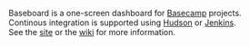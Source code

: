Baseboard is a one-screen dashboard for [Basecamp](http://basecamphq.com/) projects.  
Continous integration is supported using [Hudson](http://hudson-ci.org/) or [Jenkins](http://jenkins-ci.org/).  
See the [site](http://pmsipilot.github.com/Baseboard) or the [wiki](http://github.com/pmsipilot/Baseboard/wiki) for more information.